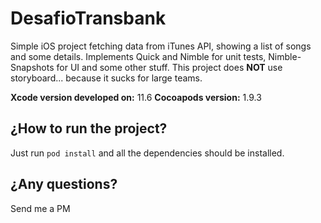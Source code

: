 DesafioTransbank
=======

Simple iOS project fetching data from iTunes API, showing a list of songs and some details.
Implements Quick and Nimble for unit tests, Nimble-Snapshots for UI and some other stuff.
This project does **NOT** use storyboard... because it sucks for large teams.

**Xcode version developed on:** 11.6
**Cocoapods version:** 1.9.3

¿How to run the project?
-----------
Just run `pod install` and all the dependencies should be installed.

¿Any questions?
-----------
Send me a PM
